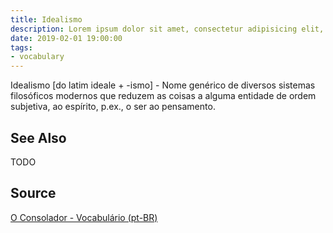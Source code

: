 ```yaml
---
title: Idealismo
description: Lorem ipsum dolor sit amet, consectetur adipisicing elit, sed do eiusmod tempor incididunt ut labore et dolore magna aliqua.  TODO
date: 2019-02-01 19:00:00
tags:
- vocabulary
---
```


Idealismo [do latim ideale + -ismo] - Nome genérico de diversos sistemas filosóficos modernos que reduzem as coisas a alguma entidade de ordem subjetiva, ao espírito, p.ex., o ser ao pensamento. 

## See Also
TODO

## Source
[O Consolador - Vocabulário (pt-BR)](http://www.oconsolador.com.br/linkfixo/vocabulario/principal.html)


